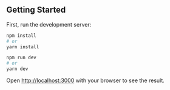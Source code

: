 
## Getting Started

First, run the development server:

```bash
npm install
# or
yarn install
```

```bash
npm run dev
# or
yarn dev
```

Open [http://localhost:3000](http://localhost:3000) with your browser to see the result.

